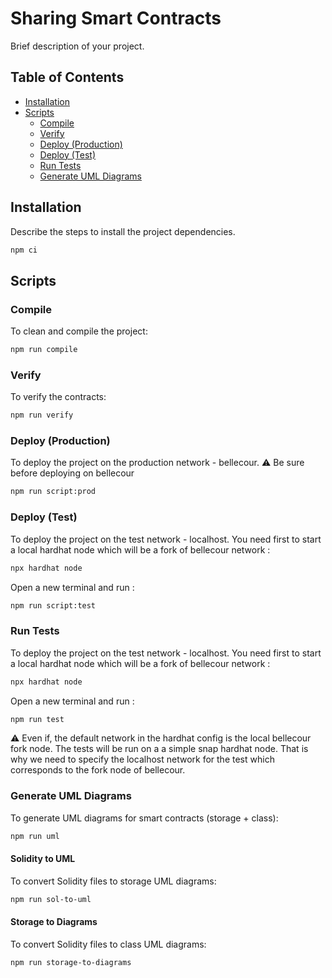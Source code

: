 # Sharing Smart Contracts

Brief description of your project.

## Table of Contents

-   [Installation](#installation)
-   [Scripts](#scripts)
    -   [Compile](#compile)
    -   [Verify](#verify)
    -   [Deploy (Production)](#deploy-production)
    -   [Deploy (Test)](#deploy-test)
    -   [Run Tests](#run-tests)
    -   [Generate UML Diagrams](#generate-uml-diagrams)

## Installation

Describe the steps to install the project dependencies.

```bash
npm ci
```

## Scripts

### Compile

To clean and compile the project:

```bash
npm run compile
```

### Verify

To verify the contracts:

```bash
npm run verify
```

### Deploy (Production)

To deploy the project on the production network - bellecour.
⚠️ Be sure before deploying on bellecour

```bash
npm run script:prod
```

### Deploy (Test)

To deploy the project on the test network - localhost.
You need first to start a local hardhat node which will be a fork of bellecour network :

```bash
npx hardhat node
```

Open a new terminal and run :

```bash
npm run script:test
```

### Run Tests

To deploy the project on the test network - localhost.
You need first to start a local hardhat node which will be a fork of bellecour network :

```bash
npx hardhat node
```

Open a new terminal and run :

```bash
npm run test
```

⚠️ Even if, the default network in the hardhat config is the local bellecour fork node. The tests will be run on a a simple snap hardhat node. That is why we need to specify the localhost network for the test which corresponds to the fork node of bellecour.

### Generate UML Diagrams

To generate UML diagrams for smart contracts (storage + class):

```bash
npm run uml
```

#### Solidity to UML

To convert Solidity files to storage UML diagrams:

```bash
npm run sol-to-uml
```

#### Storage to Diagrams

To convert Solidity files to class UML diagrams:

```bash
npm run storage-to-diagrams
```
